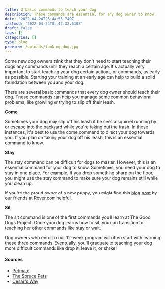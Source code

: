 ```yaml
---
title: 3 basic commands to teach your dog
description: These commands are essential for any dog owner to know.
date: '2022-04-24T23:48:55.749Z'
lastmod: '2022-04-24T01:42:32.610Z'
draft: false
tags: []
categories: []
type: blog
preview: /uploads/looking_dog.jpg
---
```


[//]: <> (One possible issue: add pictures of each command to this blog?)

Some new dog owners think that they don't need to start teaching their dogs any commands until they reach a certain age. It's actually very important to start teaching your dog certain actions, or commands, as early as possible. Starting your training at an early age can help to build a solid foundation between you and your dog. 

There are several basic commands that every dog owner should teach their dog. These commands can help you manage some common behavioral problems, like growling or trying to slip off their leash. 

**Come**

Sometimes your dog may slip off his leash if he sees a squirrel running by or escape into the backyard while you're taking out the trash. In these instances, it's best to use the come command to direct your dog towards you. If you plan on taking your dog off his leash, this is an essential command to know. 

**Stay**

The stay command can be difficult for dogs to master. However, this is an essential command for your dog to know. Sometimes, you need your dog to stay in one place. For example, if you drop something sharp on the floor, you might use the stay command to make sure your dog remains still while you clean up. 

If you're the proud owner of a new puppy, you might find this [blog post](https://www.rover.com/blog/train-puppy-stay/) by our friends at Rover.com helpful.

[//]: <> (Maybe fixing this broken link?)

**Sit**

[//]: <> (Change headings from gerunds to imperative)

The sit command is one of the first commands you'll learn at The Good Dogs Project. Once your dog learns how to sit, you can transition to teaching her other commands like stay or wait. 

Dog owners who enroll in our 12-week program will often start with learning these three commands. Eventually, you'll graduate to teaching your dog more difficult commands like drop it, leave it, or shake!

#### Sources
* [Petmate](https://www.petmate.com/10-basic-commands-to-teach-your-dog/article/a90090)
* [The Spruce Pets](https://www.thesprucepets.com/basic-dog-training-commands-1117311)
* [Cesar's Way](https://www.cesarsway.com/5-essential-commands-you-can-teach-your-dog/)
